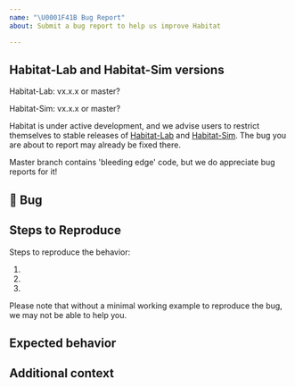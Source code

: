 ```yaml
---
name: "\U0001F41B Bug Report"
about: Submit a bug report to help us improve Habitat

---
```


## Habitat-Lab and Habitat-Sim versions
Habitat-Lab: vx.x.x or master?

Habitat-Sim: vx.x.x or master?

Habitat is under active development, and we advise users to restrict themselves to stable releases of [Habitat-Lab](https://github.com/facebookresearch/habitat-lab/releases) and [Habitat-Sim](https://github.com/facebookresearch/habitat-sim/releases). The bug you are about to report may already be fixed there.

Master branch contains 'bleeding edge' code, but we do appreciate bug reports for it!


## 🐛 Bug

<!-- A clear and concise description of what the bug is. -->

## Steps to Reproduce

Steps to reproduce the behavior:

<!-- If you were running a command, post the exact command that you were running -->

1.
2.
3.

Please note that without a minimal working example to reproduce the bug, we may not be able to help you.

<!-- If you have a code sample, error messages, stack traces, please provide it here as well -->

## Expected behavior

<!-- A clear and concise description of what you expected to happen. -->

## Additional context

<!-- Add any other context about the problem here. -->
